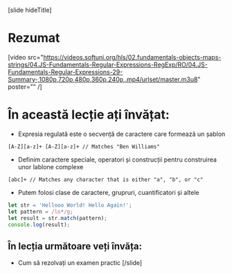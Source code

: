 [slide hideTitle]
# Rezumat

[video src="https://videos.softuni.org/hls/02.fundamentals-objects-maps-strings/04.JS-Fundamentals-Regular-Expressions-RegExp/RO/04.JS-Fundamentals-Regular-Expressions-29-Summary-,1080p,720p,480p,360p,240p,.mp4/urlset/master.m3u8" poster="" /]

# În această lecție ați învățat:

- Expresia regulată este o secvență de caractere care formează un șablon

`[A-Z][a-z]+ [A-Z][a-z]+ // Matches "Ben Williams"`

- Definim caractere speciale, operatori și construcții pentru construirea unor lablone complexe

`[abc]+ // Matches any character that is either "a", "b", or "c"`

- Putem folosi clase de caractere, grupruri, cuantificatori și altele

```js live
let str = 'Hellooo World! Hello Again!';
let pattern = /lo*/g;
let result = str.match(pattern);
console.log(result);
```

## În lecția următoare veți învăța:

- Cum să rezolvați un examen practic
[/slide]
